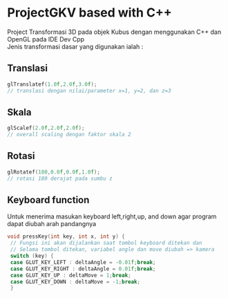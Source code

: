 # ProjectGKV based with C++
Project Transformasi 3D pada objek Kubus dengan menggunakan C++ dan OpenGL pada IDE Dev Cpp
<br> Jenis transformasi dasar yang digunakan ialah :
## Translasi
```cpp
glTranslatef(1.0f,2.0f,3.0f); 
// translasi dengan nilai/parameter x=1, y=2, dan z=3
```
## Skala
```cpp
glScalef(2.0f,2.0f,2.0f); 
// overall scaling dengan faktor skala 2
```
## Rotasi
```cpp
glRotatef(180,0.0f,0.0f,1.0f); 
// rotasi 180 derajat pada sumbu z
```

## Keyboard function
Untuk menerima masukan keyboard left,right,up, and down agar program dapat diubah arah pandangnya
```cpp
void pressKey(int key, int x, int y) { 
 // Fungsi ini akan dijalankan saat tombol keyboard ditekan dan 
 // Selama tombol ditekan, variabel angle dan move diubah => kamera 
 switch (key) { 
 case GLUT_KEY_LEFT : deltaAngle = -0.01f;break; 
 case GLUT_KEY_RIGHT : deltaAngle = 0.01f;break; 
 case GLUT_KEY_UP : deltaMove = 1;break; 
 case GLUT_KEY_DOWN : deltaMove = -1;break; 
 } 
 ```
 
 

